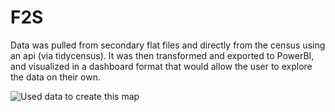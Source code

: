 # F2S

Data was pulled from secondary flat files and directly from the census using an api (via tidycensus). It was then transformed and exported to PowerBI, and visualized in a dashboard format that would allow the user to explore the data on their own. 

![Used data to create this map](https://github.com/JonFain90/F2S/blob/main/rmd/F2S%Dashboard.png)
